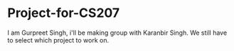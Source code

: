 # Project-for-CS207
I am Gurpreet Singh, i'll be making group with Karanbir Singh. We still have to select which project to work on.
